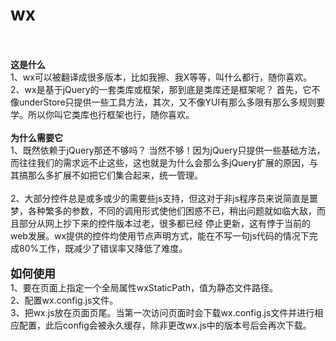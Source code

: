 wx
=====
<br><br><b>这是什么</b><br>1、wx可以被翻译成很多版本，比如我擦、我X等等，叫什么都行，随你喜欢。<br>2、wx是基于jQuery的一套类库或框架，那到底是类库还是框架呢？ 首先，它不像underStore只提供一些工具方法，其次，又不像YUI有那么多限有那么多规则要学。所以你叫它类库也行框架也行，随你喜欢。<br><br><b>为什么需要它</b><br>1、既然依赖于jQuery那还不够吗？ 当然不够！因为jQuery只提供一些基础方法，而往往我们的需求远不止这些，这也就是为什么会那么多jQuery扩展的原因，与其搞那么多扩展不如把它们集合起来，统一管理。<br><br>2、大部分控件总是或多或少的需要些js支持，但这对于非js程序员来说简直是噩梦，各种繁多的参数，不同的调用形式使他们困惑不已，稍出问题就如临大敌，而且部分从网上抄下来的控件版本过老，很多都已经 停止更新，这有悖于当前的web发展。wx提供的控件均使用节点声明方式，能在不写一句js代码的情况下完成80%工作，既减少了错误率又降低了难度。<br><br><font size="4"><b>如何使用</b></font><br>1、要在页面上指定一个全局属性wxStaticPath，值为静态文件路径。<br>2、配置wx.config.js文件。<br>3、把wx.js放在页面页尾。当第一次访问页面时会下载wx.config.js文件并进行相应配置，此后config会被永久缓存，除非更改wx.js中的版本号后会再次下载。<br><br>